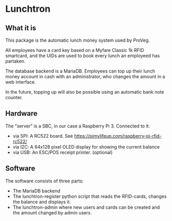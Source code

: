 # Lunchtron

## What it is

This package is the automatic lunch money system used by ProVeg.

All employees have a card key based on a Myfare Classic 1k RFID smartcard,
and the UIDs are used to book every lunch an employeed has partaken.

The database backend is a MariaDB. Employees can top up their lunch money
account in cash with an administrator, who changes the amount in a
web interface.

In the future, topping up will also be possible using an automatic bank note
counter.

## Hardware

The "server" is a SBC, in our case a Raspberry Pi 3. Connected to it:
* via SPI: A RC522 board. See https://pimylifeup.com/raspberry-pi-rfid-rc522/
* via I2C: A 64x128 pixel OLED display for showing the current balance
* via USB: An ESC/POS receipt printer. (optional)

## Software

The software consists of three parts:
* The MariaDB backend
* The lunchtron-register python script that reads the RFID-cards, changes the balance and displays it.
* The lunchtron-admin where new users and cards can be created and the amount changed by admin users.
